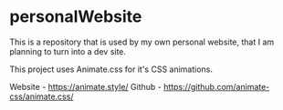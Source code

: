 # personalWebsite
This is a repository that is used by my own personal website, that I am planning to turn into a dev site.

This project uses Animate.css for it's CSS animations. 

Website - https://animate.style/
Github - https://github.com/animate-css/animate.css/
